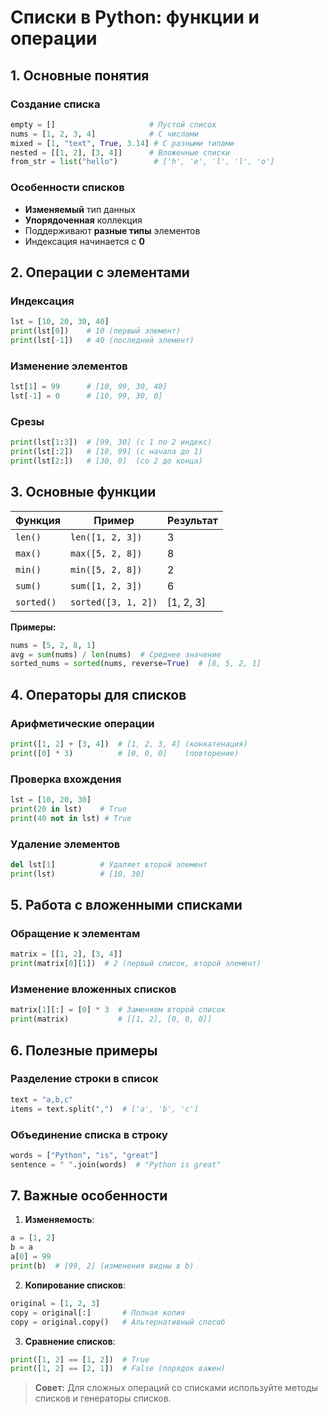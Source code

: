# Списки в Python: функции и операции

## 1. Основные понятия

### Создание списка
```python
empty = []                     # Пустой список
nums = [1, 2, 3, 4]            # С числами
mixed = [1, "text", True, 3.14] # С разными типами
nested = [[1, 2], [3, 4]]      # Вложенные списки
from_str = list("hello")        # ['h', 'e', 'l', 'l', 'o']
```

### Особенности списков
- **Изменяемый** тип данных
- **Упорядоченная** коллекция
- Поддерживают **разные типы** элементов
- Индексация начинается с **0**

## 2. Операции с элементами

### Индексация
```python
lst = [10, 20, 30, 40]
print(lst[0])    # 10 (первый элемент)
print(lst[-1])   # 40 (последний элемент)
```

### Изменение элементов
```python
lst[1] = 99      # [10, 99, 30, 40]
lst[-1] = 0      # [10, 99, 30, 0]
```

### Срезы
```python
print(lst[1:3])  # [99, 30] (с 1 по 2 индекс)
print(lst[:2])   # [10, 99] (с начала до 1)
print(lst[2:])   # [30, 0]  (со 2 до конца)
```

## 3. Основные функции

| Функция   | Пример                  | Результат          |
|-----------|-------------------------|--------------------|
| `len()`   | `len([1, 2, 3])`        | 3                  |
| `max()`   | `max([5, 2, 8])`        | 8                  |
| `min()`   | `min([5, 2, 8])`        | 2                  |
| `sum()`   | `sum([1, 2, 3])`        | 6                  |
| `sorted()`| `sorted([3, 1, 2])`     | [1, 2, 3]          |

**Примеры:**
```python
nums = [5, 2, 8, 1]
avg = sum(nums) / len(nums)  # Среднее значение
sorted_nums = sorted(nums, reverse=True)  # [8, 5, 2, 1]
```

## 4. Операторы для списков

### Арифметические операции
```python
print([1, 2] + [3, 4])  # [1, 2, 3, 4] (конкатенация)
print([0] * 3)          # [0, 0, 0]    (повторение)
```

### Проверка вхождения
```python
lst = [10, 20, 30]
print(20 in lst)    # True
print(40 not in lst) # True
```

### Удаление элементов
```python
del lst[1]          # Удаляет второй элемент
print(lst)          # [10, 30]
```

## 5. Работа с вложенными списками

### Обращение к элементам
```python
matrix = [[1, 2], [3, 4]]
print(matrix[0][1])  # 2 (первый список, второй элемент)
```

### Изменение вложенных списков
```python
matrix[1][:] = [0] * 3  # Заменяем второй список
print(matrix)           # [[1, 2], [0, 0, 0]]
```

## 6. Полезные примеры


### Разделение строки в список
```python
text = "a,b,c"
items = text.split(",")  # ['a', 'b', 'c']
```

### Объединение списка в строку
```python
words = ["Python", "is", "great"]
sentence = " ".join(words)  # "Python is great"
```

## 7. Важные особенности

1. **Изменяемость**:
```python
a = [1, 2]
b = a
a[0] = 99
print(b)  # [99, 2] (изменения видны в b)
```

2. **Копирование списков**:
```python
original = [1, 2, 3]
copy = original[:]       # Полная копия
copy = original.copy()   # Альтернативный способ
```

3. **Сравнение списков**:
```python
print([1, 2] == [1, 2])  # True
print([1, 2] == [2, 1])  # False (порядок важен)
```

> **Совет:** Для сложных операций со списками используйте методы списков и генераторы списков.